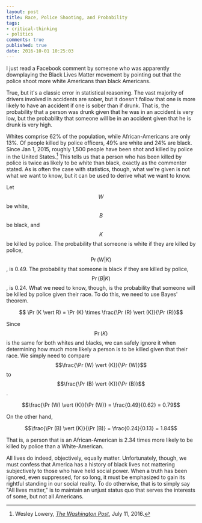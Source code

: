 ```yaml
---
layout: post
title: Race, Police Shooting, and Probability
tags:
- critical-thinking
- politics
comments: true
published: true
date: 2016-10-01 10:25:03
---
```


I just read a Facebook comment by someone who was apparently downplaying the Black Lives Matter movement by pointing out that the police shoot more white Americans than black Americans. 

True, but it's a classic error in statistical reasoning. The vast majority of drivers involved in accidents are sober, but it doesn't follow that one is more likely to have an accident if one is sober than if drunk. That is, the probability that a person was drunk given that he was in an accident is very low, but the probability that someone will be in an accident given that he is drunk is very high.

Whites comprise 62% of the population, while African-Americans are only 13%. Of people killed by police officers, 49% are white and 24% are black. Since Jan 1, 2015, roughly 1,500 people have been shot and killed by police in the United States.[^1] This tells us that a person who has been killed by police is twice as likely to be white than black, exactly as the commenter stated. As is often the case with statistics, though, what we're given is not what we want to know, but it can be used to derive what we want to know.

Let $$W$$ be white, $$B$$ be black, and $$K$$ be killed by police. The probability that someone is white if they are killed by police, $$\Pr (W \vert K)$$, is 0.49. The probability that someone is black if they are killed by police, $$\Pr (B \vert K)$$, is 0.24. What we need to know, though, is the probability that someone will be killed by police given their race. To do this, we need to use Bayes' theorem.

$$ \Pr (K \vert R) = \Pr (K) \times \frac{\Pr (R) \vert (K)}{\Pr (R)}$$

Since $$\Pr(K)$$ is the same for both whites and blacks, we can safely ignore it when determining how much more likely a person is to be killed given that their race. We simply need to compare $$\frac{\Pr (W) \vert (K)}{\Pr (W)}$$ to $$\frac{\Pr (B) \vert (K)}{\Pr (B)}$$.

$$\frac{\Pr (W) \vert (K)}{\Pr (W)} = \frac{0.49}{0.62} = 0.79$$

On the other hand,

$$\frac{\Pr (B) \vert (K)}{\Pr (B)} = \frac{0.24}{0.13} = 1.84$$

That is, a person that is an African-American is 2.34 times more likely to be killed by police than a White-American.

All lives do indeed, objectively, equally matter. Unfortunately, though, we must confess that America has a history of black lives not mattering subjectively to those who have held social power. When a truth has been ignored, even suppressed, for so long, it must be emphasized to gain its rightful standing in our social reality. To do otherwise, that is to simply say "All lives matter," is to maintain an unjust status quo that serves the interests of some, but not all Americans.

[^1]: Wesley Lowery, [*The Washington Post*](https://www.washingtonpost.com/news/post-nation/wp/2016/07/11/arent-more-white-people-than-black-people-killed-by-police-yes-but-no/?utm_term=.6664411d9967&wpisrc=nl_most&wpmm=1), July 11, 2016.
